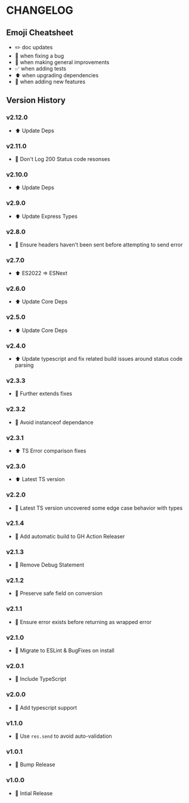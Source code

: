 # CHANGELOG

## Emoji Cheatsheet
- :pencil2: doc updates
- :bug: when fixing a bug
- :rocket: when making general improvements
- :white_check_mark: when adding tests
- :arrow_up: when upgrading dependencies
- :tada: when adding new features

## Version History

### v2.12.0

- :arrow_up: Update Deps

### v2.11.0

- :rocket: Don't Log 200 Status code resonses

### v2.10.0

- :arrow_up: Update Deps

### v2.9.0

- :arrow_up: Update Express Types

### v2.8.0

- :bug: Ensure headers haven't been sent before attempting to send error

### v2.7.0

- :arrow_up: ES2022 => ESNext

### v2.6.0

- :arrow_up: Update Core Deps

### v2.5.0

- :arrow_up: Update Core Deps

### v2.4.0

- :arrow_up: Update typescript and fix related build issues around status code parsing

### v2.3.3

- :bug: Further extends fixes

### v2.3.2

- :bug: Avoid instanceof dependance

### v2.3.1

- :arrow_up: TS Error comparison fixes

### v2.3.0

- :arrow_up: Latest TS version

### v2.2.0

- :bug: Latest TS version uncovered some edge case behavior with types

### v2.1.4

- :rocket: Add automatic build to GH Action Releaser

### v2.1.3

- :bug: Remove Debug Statement

### v2.1.2

- :bug: Preserve safe field on conversion

### v2.1.1

- :bug: Ensure error exists before returning as wrapped error

### v2.1.0

- :bug: Migrate to ESLint & BugFixes on install

### v2.0.1

- :bug: Include TypeScript

### v2.0.0

- :tada: Add typescript support

### v1.1.0

- :bug: Use `res.send` to avoid auto-validation

### v1.0.1

- :rocket: Bump Release

### v1.0.0

- :rocket: Intial Release

